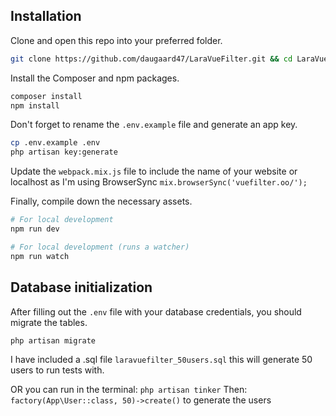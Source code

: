 ## Installation

Clone and open this repo into your preferred folder.

```bash 
git clone https://github.com/daugaard47/LaraVueFilter.git && cd LaraVueFilter
```

Install the Composer and npm packages.

```bash
composer install
npm install
```

Don't forget to rename the `.env.example` file and generate an app key.

```bash
cp .env.example .env
php artisan key:generate
```

Update the `webpack.mix.js` file to include the name of your website or localhost as I'm using BrowserSync `mix.browserSync('vuefilter.oo/');`

Finally, compile down the necessary assets.

```bash
# For local development
npm run dev

# For local development (runs a watcher)
npm run watch
```


## Database initialization

After filling out the `.env` file with your database credentials, you should migrate the tables.

```bash
php artisan migrate
```

I have included a .sql file `laravuefilter_50users.sql` this will generate 50 users to run tests with.

OR you can run in the terminal: `php artisan tinker`
Then: `factory(App\User::class, 50)->create()`
to generate the users

